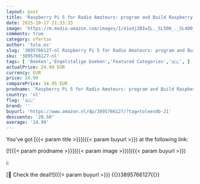 ```yaml
---
layout: post
title: 'Raspberry Pi 5 for Radio Amateurs: program and Build Raspberry Pi 5 Based Ham Station Utilities with the RTL-SDR'
date: 2025-10-17 21:33:33
image: 'https://m.media-amazon.com/images/I/41odj2BIwIL._SL500_._SL400_.jpg'
comments: true
category: ofertas
author: 'tole.es'
slug: '3895766127-nl Raspberry Pi 5 for Radio Amateurs: program and Build...'
sku: '3895766127-nl'
tags: [ 'Boeken','Engelstalige boeken','Featured Categories','🇳🇱', ]
actualPrice: 24.99 EUR
currency: EUR
price: 24.99
comparePrice: 34.95 EUR
prodname: 'Raspberry Pi 5 for Radio Amateurs: program and Build Raspberry Pi 5 Based Ham Station Utilities with the RTL-SDR'
country: 'nl'
flag: '🇳🇱'
brand: ''
buyurl: 'https://www.amazon.nl/dp/3895766127/?tag=tolees0b-21'
descuento: '28.50'
average: '24.99'
---
```


You've got [{{< param title >}}]({{< param buyurl >}}) at the following link:

[![{{< param prodname >}}]({{< param image >}})]({{< param buyurl >}})

ℹ️:


[🛒 Check the deal!!]({{< param buyurl >}})
{{<world>}}3895766127{{</world>}}
